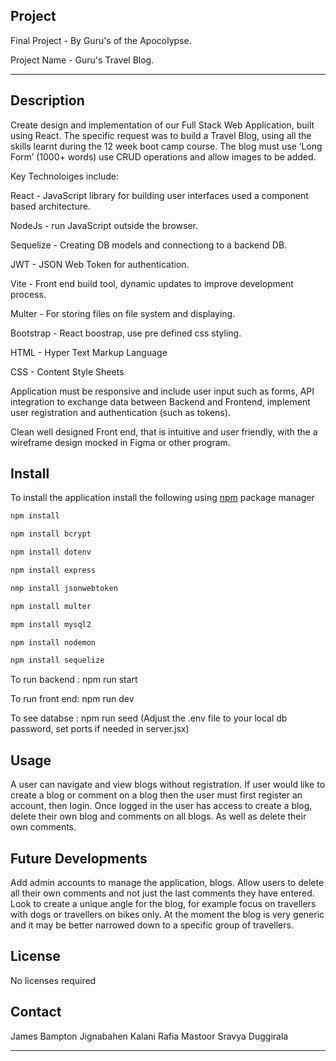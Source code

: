 ## Project

Final Project - By Guru's of the Apocolypse.

Project Name - Guru's Travel Blog.

---

## Description

Create design and implementation of our Full Stack Web Application, built using React. The specific request was to build a Travel Blog, using all the skills learnt during the 12 week boot camp course. The blog must use ‘Long Form’ (1000+ words) use CRUD operations and allow images to be added.

Key Technoloiges include:

React - JavaScript library for building user interfaces used a component based architecture.

NodeJs - run JavaScript outside the browser.

Sequelize - Creating DB models and connectiong to a backend DB.

JWT - JSON Web Token for authentication.

Vite - Front end build tool, dynamic updates to improve development process.

Multer - For storing files on file system and displaying.

Bootstrap - React boostrap, use pre defined css styling.

HTML - Hyper Text Markup Language

CSS - Content Style Sheets

Application must be responsive and include user input such as forms, API integration to exchange data between Backend and Frontend, implement user registration and authentication (such as tokens).

Clean well designed Front end, that is intuitive and user friendly, with the a wireframe design mocked in Figma or other program.

## Install

To install the application install the following using [npm](https://nodejs.org/en/learn/getting-started/an-introduction-to-the-npm-package-manager) package manager

```bash
npm install
```

```bash
npm install bcrypt
```

```bash
npm install dotenv
```

```bash
npm install express
```

```bash
nmp install jsonwebtoken
```

```bash
npm install multer
```

```bash
mpm install mysql2
```

```bash
npm install nodemon
```

```bash
npm install sequelize
```

To run backend : npm run start

To run front end: npm run dev

To see databse : npm run seed
(Adjust the .env file to your local db password, set ports if needed in server.jsx)

## Usage

A user can navigate and view blogs without registration. If user would like to create a blog or comment on a blog then the user must first register an account, then login. Once logged in the user has access to create a blog, delete their own blog and comments on all blogs. As well as delete their own comments.

## Future Developments

Add admin accounts to manage the application, blogs.
Allow users to delete all their own comments and not just the last comments they have entered.
Look to create a unique angle for the blog, for example focus on travellers with dogs or travellers on bikes only. At the moment the blog is very generic and it may be better narrowed down to a specific group of travellers.

## License

No licenses required

## Contact

James Bampton
Jignabahen Kalani
Rafia Mastoor
Sravya Duggirala

---

